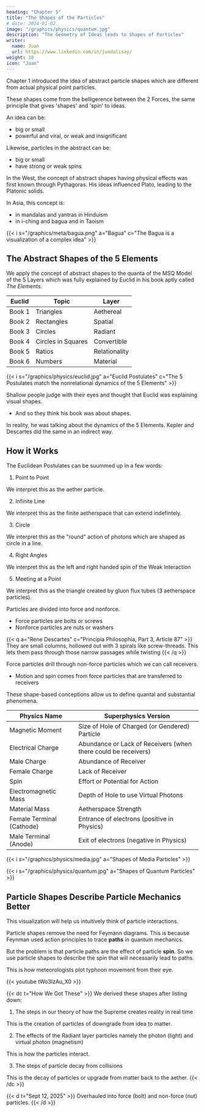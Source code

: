 ```yaml
---
heading: "Chapter 5"
title: "The Shapes of the Particles"
# date: 2024-01-02
image: "/graphics/physics/quantum.jpg"
description: "The Geometry of Ideas leads to Shapes of Particles"
writer:
  name: Juan
  url: https://www.linkedin.com/in/jundalisay/
weight: 18
icon: "Juan"
---
```



Chapter 1 introduced the idea of abstract particle shapes which are different from actual physical point particles.

These shapes come from the belligerence between the 2 Forces, the same principle that gives 'shapes' and 'spin' to ideas.

An idea can be:
- big or small
- powerful and viral, or weak and insignificant

Likewise, particles in the abstract can be:
- big or small
- have strong or weak spins

In the West, the concept of abstract shapes having physical effects was first known through Pythagoras. His ideas influenced Plato, leading to the Platonic solids.

In Asia, this concept is:
- in mandalas and yantras in Hinduism
- in i-ching and bagua and in Taoism 

{{< i s="/graphics/meta/bagua.png" a="Bagua" c="The Bagua is a visualization of a complex idea" >}}


<!-- Superphysics sees ideas as static metaphysical objects that have a certain [geometry](/superphysics/principles/chapter-03e). This was what Euclid's Element was all about: -->


## The Abstract Shapes of the 5 Elements

We apply the concept of abstract shapes to the quanta of the MSQ Model of the 5 Layers which was fully explained by Euclid in his book aptly called *The Elements*.

Euclid | Topic | Layer 
--- | --- | ---
Book 1 | Triangles | Aethereal
Book 2 | Rectangles | Spatial
Book 3 | Circles | Radiant
Book 4 | Circles in Squares | Convertible
Book 5 | Ratios | Relationality
Book 6 | Numbers | Material


{{< i s="/graphics/physics/euclid.jpg" a="Euclid Postulates" c="The 5 Postulates match the nonrelational dynamics of the 5 Elements" >}}


Shallow people judge with their eyes and thought that Euclid was explaining visual shapes.
- And so they think his book was about shapes.

In reality, he was talking about the dynamics of the 5 Elements. Kepler and Descartes did the same in an indirect way. 


## How it Works

The Euclidean Postulates can be suummed up in a few words:

1. Point to Point

We interpret this as the aether particle.

2. Infinite Line

We interpret this as the finite aetherspace that can extend indefintely.

3. Circle

We interpret this as the "round" action of photons which are shaped as circle in a line.

4. Right Angles

We interpret this as the left and right handed spin of the Weak Interaction

5. Meeting at a Point

We interpret this as the triangle created by gluon flux tubes (3 aetherspace particles). 


Particles are divided into force and nonforce.
- Force particles are bolts or screws
- Nonforce particles are nuts or washers


{{< q a="Rene Descartes" c="Principia Philosophia, Part 3, Article 87" >}}
They are small columns, hollowed out with 3 spirals like screw-threads. This lets them pass through those narrow passages while twisting
{{< /q >}}

Force particles drill through non-force particles which we can call receivers. 
- Motion and spin comes from force particles that are transferred to receivers

These shape-based conceptions allow us to define quantal and substantial phenomena.

Physics Name | Superphysics Version
--- | ---
Magnetic Moment | Size of Hole of Charged (or Gendered) Particle
Electrical Charge | Abundance or Lack of Receivers (when there could be receivers)
Male Charge | Abundance of Receiver
Female Charge | Lack of Receiver
Spin | Effort or Potential for Action
Electromagnetic Mass | Depth of Hole to use Virtual Photons
Material Mass | Aetherspace Strength
Female Terminal (Cathode) | Entrance of electrons (positive in Physics)
Male Terminal (Anode) | Exit of electrons (negative in Physics)


{{< i s="/graphics/physics/media.jpg" a="Shapes of Media Particles" >}}

{{< i s="/graphics/physics/quantum.jpg" a="Shapes of Quantum Particles" >}}


## Particle Shapes Describe Particle Mechanics Better

This visualization will help us intuitively think of particle interactions.

Particle shapes remove the need for Feymann diagrams. This is because Feynman used action principles to trace **paths** in quantum mechanics.

But the problem is that particle paths are the effect of particle **spin**. So we use particle shapes to describe the spin that will necessarily lead to paths.

This is how meteorologists plot typhoon movement from their eye. 

<!-- For example, there is currently a mystery why there is a discrepancy between the predicted mass of the W boson and the actual measured mass. 

Our shapes system gives a clue that the culprit is in the neutrinos. This is because in our classification, neutrinos are in the same Layer as the W Boson, but have a flat shape. -->

{{< youtube tWo3lzAu_X0 >}}


{{< dc t="How We Got These" >}}
We derived these shapes after listing down:

1. The steps in our theory of how the Supreme creates reality in real time

This is the creation of particles of downgrade from idea to matter.

2. The effects of the Radiant layer particles namely the photon (light) and virtual photon (magnetism)  

This is how the particles interact. 

3. The steps of particle decay from collisions

This is the decay of particles or upgrade from matter back to the aether.
{{< /dc >}}


{{< d t="Sept 12, 2025" >}}
Overhauled into force (bolt) and non-force (nut) particles.
{{< /d >}}

